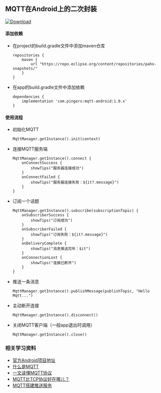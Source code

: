 ## MQTT在Android上的二次封装
 [ ![Download](https://api.bintray.com/packages/fungo/maven/mqtt-android/images/download.svg) ](https://bintray.com/fungo/maven/mqtt-android/_latestVersion)
#### 添加依赖
* 在project的build.gradle文件中添加maven仓库


      repositories {
          maven {
              url "https://repo.eclipse.org/content/repositories/paho-snapshots/"
          }
      }

* 在app的build.gradle文件中添加依赖

      dependencies {
          implementation 'com.pingerx:mqtt-android:1.0.x'
      }

#### 使用流程

* 初始化MQTT

      MqttManager.getInstance().init(context)


* 连接MQTT服务端

      MqttManager.getInstance().connect {
          onConnectSuccess {
              showTips("服务器连接成功")
          }
          onConnectFailed {
              showTips("服务器连接失败：${it?.message}")
          }
      }


* 订阅一个话题

      MqttManager.getInstance().subscribe(subscriptionTopic) {
          onSubscriberSuccess {
              showTips("订阅成功")
          }
          onSubscriberFailed {
              showTips("订阅失败：${it?.message}")
          }
          onDeliveryComplete {
              showTips("消息推送完毕：$it")
          }
          onConnectionLost {
              showTips("连接已断开")
          }
      }

* 推送一条消息

      MqttManager.getInstance().publishMessage(publishTopic, "Hello Mqtt...")

* 主动断开连接

      MqttManager.getInstance().disconnect()

* 关闭MQTT客户端（一般app退出时调用）

      MqttManager.getInstance().close()


### 相关学习资料
* [官方Android项目地址](https://github.com/eclipse/paho.mqtt.android)
* [什么是MQTT](https://www.ibm.com/developerworks/cn/iot/iot-mqtt-why-good-for-iot/index.html)
* [一文读懂MQTT协议](https://blog.csdn.net/aa1215018028/article/details/84888096)
* [MQTT比TCP协议好在哪儿？](https://www.zhihu.com/question/23373904)
* [MQTT搭建推送服务](https://www.jianshu.com/p/b47fae7a654e)
